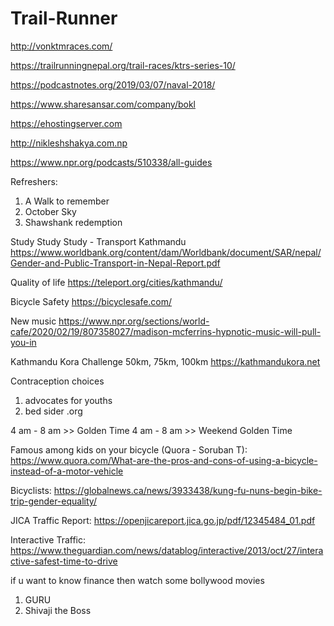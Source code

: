 # Trail-Runner

http://vonktmraces.com/

https://trailrunningnepal.org/trail-races/ktrs-series-10/


https://podcastnotes.org/2019/03/07/naval-2018/

https://www.sharesansar.com/company/bokl

https://ehostingserver.com

http://nikleshshakya.com.np

https://www.npr.org/podcasts/510338/all-guides

Refreshers:
1. A Walk to remember
2. October Sky
3. Shawshank redemption

Study Study Study - Transport Kathmandu
https://www.worldbank.org/content/dam/Worldbank/document/SAR/nepal/Gender-and-Public-Transport-in-Nepal-Report.pdf

Quality of life
https://teleport.org/cities/kathmandu/


Bicycle Safety
https://bicyclesafe.com/

New music
https://www.npr.org/sections/world-cafe/2020/02/19/807358027/madison-mcferrins-hypnotic-music-will-pull-you-in


Kathmandu Kora Challenge 50km, 75km, 100km
https://kathmandukora.net


Contraception choices
1. advocates for youths
2. bed sider .org


4 am - 8 am  >> Golden Time
4 am - 8 am  >> Weekend Golden Time

Famous among kids on your bicycle (Quora - Soruban T):
https://www.quora.com/What-are-the-pros-and-cons-of-using-a-bicycle-instead-of-a-motor-vehicle


Bicyclists: https://globalnews.ca/news/3933438/kung-fu-nuns-begin-bike-trip-gender-equality/


JICA Traffic Report: https://openjicareport.jica.go.jp/pdf/12345484_01.pdf


Interactive Traffic: https://www.theguardian.com/news/datablog/interactive/2013/oct/27/interactive-safest-time-to-drive



if u want to know finance then watch some bollywood movies

1. GURU
2. Shivaji the Boss
